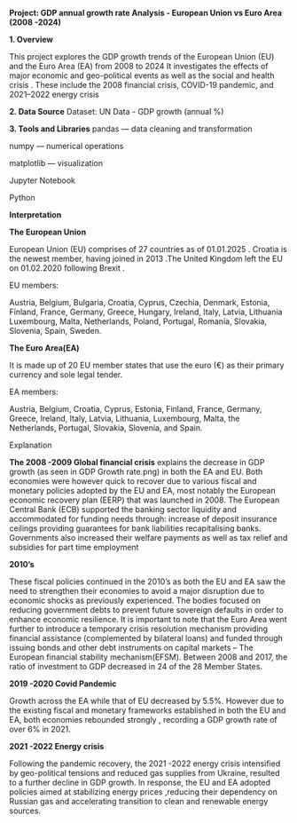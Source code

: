 **Project: GDP annual growth rate Analysis - European Union vs Euro Area (2008 -2024)**

**1. Overview**

This project explores the GDP growth trends of the European Union (EU) and the Euro Area (EA) from 2008 to 2024
It investigates  the effects of major economic and geo-political events as well as the social and health crisis . These include the 2008 financial crisis, COVID-19 pandemic, and 2021–2022 energy crisis 

**2. Data Source**
Dataset: UN Data - GDP growth (annual %)

**3. Tools and Libraries**
pandas — data cleaning and transformation

numpy — numerical operations

matplotlib — visualization

Jupyter Notebook 

Python 

**Interpretation**

**The European Union**

European Union (EU) comprises of 27 countries as of 01.01.2025 . Croatia is the newest member, having joined in 2013 .The United Kingdom left the EU on 01.02.2020 following Brexit .

EU members:

Austria, Belgium, Bulgaria, Croatia, Cyprus, Czechia, Denmark, Estonia, Finland, France, Germany, Greece, Hungary, Ireland, Italy, Latvia, Lithuania Luxembourg, Malta, Netherlands, Poland, Portugal, Romania, Slovakia, Slovenia, Spain, Sweden.

**The Euro Area(EA)**

It is made up of 20 EU member states that use the euro (€) as their primary currency and sole legal tender.  

EA members:

Austria, Belgium, Croatia, Cyprus, Estonia, Finland, France, Germany, Greece, Ireland, Italy, Latvia, Lithuania, Luxembourg, Malta, the Netherlands, Portugal, Slovakia, Slovenia, and Spain.

Explanation

**The 2008 -2009 Global financial crisis** explains the decrease in GDP growth (as seen in GDP Growth rate.png) in both the EA and EU. Both economies were however  quick to recover due to various fiscal and monetary policies adopted by the EU and EA, most notably the European economic recovery plan (EERP) that was launched in 2008. 
The European Central Bank (ECB) supported  the banking sector liquidity and accommodated for  funding needs through:
increase of deposit insurance ceilings
providing guarantees for bank liabilities
recapitalising banks. 
Governments also increased their welfare payments as well as tax relief and subsidies for part time employment

**2010’s**

These fiscal policies continued in the 2010’s as both the EU and EA saw the need to strengthen their economies to avoid a major disruption due to economic shocks as previously experienced. The bodies focused on reducing government debts to prevent future sovereign defaults in order to enhance economic resilience. 
It is important to note that the Euro Area went further to introduce a temporary crisis resolution mechanism providing financial assistance (complemented by bilateral loans) and funded through issuing bonds and other debt instruments on capital markets – The European financial stability mechanism(EFSM).
Between 2008 and 2017, the ratio of investment to GDP decreased in 24 of the 28 Member States.

**2019 -2020 Covid Pandemic**

Growth across the EA while that of EU decreased by 5.5%.
However due to the existing fiscal and monetary frameworks established in both the EU and EA, both economies rebounded strongly , recording a GDP growth rate of over 6% in 2021.

**2021 -2022 Energy crisis**

Following the pandemic recovery, the  2021 -2022 energy crisis intensified by geo-political tensions and reduced gas supplies from Ukraine, resulted to a further decline in GDP growth. In response, the EU and EA adopted policies aimed at  stabilizing energy prices ,reducing  their dependency on Russian gas and accelerating transition to clean and renewable energy sources. 
 




